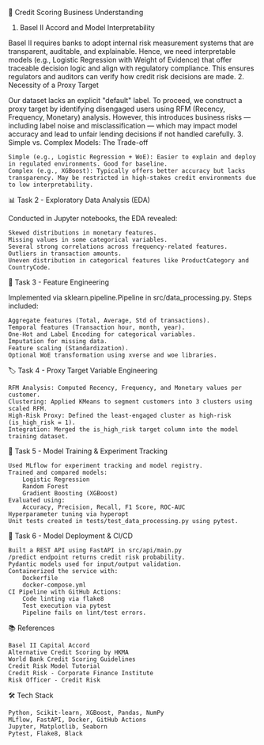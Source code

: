 🧠 Credit Scoring Business Understanding

1. Basel II Accord and Model Interpretability

Basel II requires banks to adopt internal risk measurement systems that are transparent, auditable, and explainable. Hence, we need interpretable models (e.g., Logistic Regression with Weight of Evidence) that offer traceable decision logic and align with regulatory compliance. This ensures regulators and auditors can verify how credit risk decisions are made. 2. Necessity of a Proxy Target

Our dataset lacks an explicit "default" label. To proceed, we construct a proxy target by identifying disengaged users using RFM (Recency, Frequency, Monetary) analysis. However, this introduces business risks — including label noise and misclassification — which may impact model accuracy and lead to unfair lending decisions if not handled carefully. 3. Simple vs. Complex Models: The Trade-off

    Simple (e.g., Logistic Regression + WoE): Easier to explain and deploy in regulated environments. Good for baseline.
    Complex (e.g., XGBoost): Typically offers better accuracy but lacks transparency. May be restricted in high-stakes credit environments due to low interpretability.

📊 Task 2 - Exploratory Data Analysis (EDA)

Conducted in Jupyter notebooks, the EDA revealed:

    Skewed distributions in monetary features.
    Missing values in some categorical variables.
    Several strong correlations across frequency-related features.
    Outliers in transaction amounts.
    Uneven distribution in categorical features like ProductCategory and CountryCode.

🧱 Task 3 - Feature Engineering

Implemented via sklearn.pipeline.Pipeline in src/data_processing.py. Steps included:

    Aggregate features (Total, Average, Std of transactions).
    Temporal features (Transaction hour, month, year).
    One-Hot and Label Encoding for categorical variables.
    Imputation for missing data.
    Feature scaling (Standardization).
    Optional WoE transformation using xverse and woe libraries.

🏷️ Task 4 - Proxy Target Variable Engineering

    RFM Analysis: Computed Recency, Frequency, and Monetary values per customer.
    Clustering: Applied KMeans to segment customers into 3 clusters using scaled RFM.
    High-Risk Proxy: Defined the least-engaged cluster as high-risk (is_high_risk = 1).
    Integration: Merged the is_high_risk target column into the model training dataset.

🤖 Task 5 - Model Training & Experiment Tracking

    Used MLflow for experiment tracking and model registry.
    Trained and compared models:
        Logistic Regression
        Random Forest
        Gradient Boosting (XGBoost)
    Evaluated using:
        Accuracy, Precision, Recall, F1 Score, ROC-AUC
    Hyperparameter tuning via hyperopt
    Unit tests created in tests/test_data_processing.py using pytest.

🚀 Task 6 - Model Deployment & CI/CD

    Built a REST API using FastAPI in src/api/main.py
    /predict endpoint returns credit risk probability.
    Pydantic models used for input/output validation.
    Containerized the service with:
        Dockerfile
        docker-compose.yml
    CI Pipeline with GitHub Actions:
        Code linting via flake8
        Test execution via pytest
        Pipeline fails on lint/test errors.

📚 References

    Basel II Capital Accord
    Alternative Credit Scoring by HKMA
    World Bank Credit Scoring Guidelines
    Credit Risk Model Tutorial
    Credit Risk - Corporate Finance Institute
    Risk Officer - Credit Risk

🛠 Tech Stack

    Python, Scikit-learn, XGBoost, Pandas, NumPy
    MLflow, FastAPI, Docker, GitHub Actions
    Jupyter, Matplotlib, Seaborn
    Pytest, Flake8, Black
